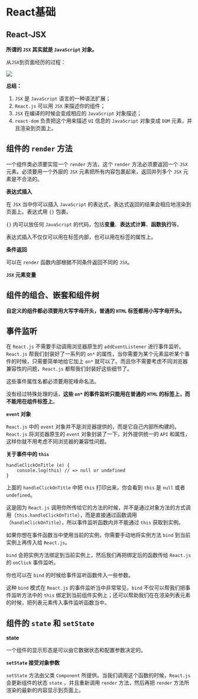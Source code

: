# React基础 #

## React-JSX ##

**所谓的 `JSX` 其实就是 `JavaScript` 对象。**

从`JSX`到页面经历的过程：

![](https://i.imgur.com/dBOd580.png)

**总结：**

1. `JSX` 是 `JavaScript` 语言的一种语法扩展；
2. `React.js` 可以用 `JSX` 来描述你的组件；
3. `JSX` 在编译的时候会变成相应的 `JavaScript` 对象描述；
4. `react-dom` 负责把这个用来描述 `UI` 信息的 `JavaScript` 对象变成 `DOM` 元素，并且渲染到页面上。

## 组件的 `render` 方法 ##

一个组件类必须要实现一个 `render` 方法，这个 `render` 方法必须要返回一个 `JSX` 元素。必须要用一个外层的 `JSX` 元素把所有内容包裹起来，返回并列多个 `JSX` 元素是不合法的。

**表达式插入**

在 `JSX` 当中你可以插入 `JavaScript` 的表达式，表达式返回的结果会相应地渲染到页面上。表达式用 `{}` 包裹。

`{}` 内可以放任何 `JavaScript` 的代码，包括**变量**、**表达式计算**、**函数执行**等。

表达式插入不仅仅可以用在标签内部，也可以用在标签的属性上。

**条件返回**

可以在 `render` 函数内部根据不同条件返回不同的 `JSX`。

**`JSX` 元素变量**

## 组件的组合、嵌套和组件树 ##

**自定义的组件都必须要用大写字母开头，普通的 `HTML` 标签都用小写字母开头。**

## 事件监听 ##

在 `React.js` 不需要手动调用浏览器原生的 `addEventListener` 进行事件监听。`React.js` 帮我们封装好了一系列的 `on*` 的属性，当你需要为某个元素监听某个事件的时候，只需要简单地给它加上 `on*` 就可以了。而且你不需要考虑不同浏览器兼容性的问题，`React.js` 都帮我们封装好这些细节了。

这些事件属性名都必须要用驼峰命名法。

没有经过特殊处理的话，**这些 `on*` 的事件监听只能用在普通的 `HTML` 的标签上，而不能用在组件标签上**。

**`event` 对象**

`React.js` 中的 `event` 对象并不是浏览器提供的，而是它自己内部所构建的。`React.js` 将浏览器原生的 `event` 对象封装了一下，对外提供统一的 `API` 和属性，这样你就不用考虑不同浏览器的兼容性问题。

**关于事件中的 `this`**

    handleClickOnTitle (e) {
        console.log(this) // => null or undefined
    }
   
上面的 `handleClickOnTitle` 中把 `this` 打印出来，你会看到 `this` 是 `null` 或者 `undefined`。

这是因为 `React.js` 调用你所传给它的方法的时候，并不是通过对象方法的方式调用（`this.handleClickOnTitle`），而是直接通过函数调用 （`handleClickOnTitle`），所以事件监听函数内并不能通过 `this` 获取到实例。    

如果你想在事件函数当中使用当前的实例，你需要手动地将实例方法 `bind` 到当前实例上再传入给 `React.js`。

`bind` 会把实例方法绑定到当前实例上，然后我们再把绑定后的函数传给 `React.js` 的 `onClick` 事件监听。

你也可以在 `bind` 的时候给事件监听函数传入一些参数。

这种 `bind` 模式在 `React.js` 的事件监听当中非常常见，`bind` 不仅可以帮我们把事件监听方法中的 `this` 绑定到当前组件实例上；还可以帮助我们在在渲染列表元素的时候，把列表元素传入事件监听函数当中。

## 组件的 `state` 和 `setState` ##

**state**

一个组件的显示形态是可以由它数据状态和配置参数决定的。

**`setState` 接受对象参数**

`setState` 方法由父类 `Component` 所提供。当我们调用这个函数的时候，`React.js` 会更新组件的状态 `state` ，并且重新调用 `render` 方法，然后再把 `render` 方法所渲染的最新的内容显示到页面上。


